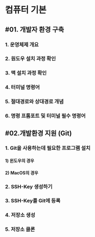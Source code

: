 # 컴퓨터 기본


## #01. 개발자 환경 구축

### 1. 운영체제 개요

### 2. 원도우 설치 과정 확인

### 3. 맥 설치 과정 확인

### 4. 터미널 명령어

### 5. 절대경로와 상대경로 개념

### 6. 명령 프롬포트 및 터미널 필수 명령어



## #02.개발환경 지원 (Git)

### 1. Git을 사용하는데 필요한 프로그램 설치

#### 1) 윈도우의 경우

#### 2) MacOS의 경우

### 2. SSH-Key 생성하기

### 3. SSH-Key를 Git에 등록

### 4. 저장소 생성

### 5. 저장소 클론


